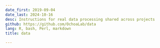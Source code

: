 ```yaml
---
date_first: 2019-09-04
date_last: 2024-10-16
desc: Instructions for real data processing shared across projects
github: https://github.com/OchoaLab/data
lang: R, bash, Perl, markdown
title: data

---
```

